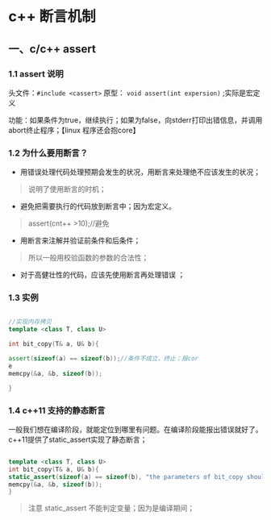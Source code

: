 # c++ 断言机制


## 一、c/c++ assert

### 1.1 assert 说明

头文件：`#include <cassert>`
原型： `void assert(int expersion)` ;实际是宏定义

功能：如果条件为true，继续执行；如果为false，向stderr打印出错信息，并调用abort终止程序；【linux 程序还会抱core】


### 1.2 为什么要用断言？

* 用错误处理代码处理预期会发生的状况，用断言来处理绝不应该发生的状况；

 > 说明了使用断言的时机；

* 避免把需要执行的代码放到断言中；因为宏定义。

 > assert(cnt++ >10);//避免

* 用断言来注解并验证前条件和后条件；
 > 所以一般用校验函数的参数的合法性；

* 对于高健壮性的代码，应该先使用断言再处理错误 ；


### 1.3 实例


```c++

//实现内存拷贝
template <class T, class U> 

int bit_copy(T& a, U& b){

assert(sizeof(a) == sizeof(b));//条件不成立，终止；报cor
e
memcpy(&a, &b, sizeof(b));

}

```
### 1.4 c++11 支持的静态断言

一般我们想在编译阶段，就能定位到哪里有问题。在编译阶段能报出错误就好了。c++11提供了static_assert实现了静态断言；

```c++

template <class T, class U> 
int bit_copy(T& a, U& b){
static_assert(sizeof(a) == sizeof(b), "the parameters of bit_copy should have same width");//不成立，抱指定的错误信息；
memcpy(&a, &b, sizeof(b));
}

```

> 注意
> static_assert 不能判定变量；因为是编译期间；

